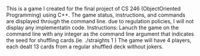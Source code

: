 This is a game I created for the final project of CS 246 (ObjectOriented Programming) using C++. The game status, instructions, and commands are displayed through the command line. due to regulation policies, I will not display any implementatin code. 
Instructions: Lanuch the game on the command line with any integer as the command line argument that indicates the seed for shuffling cards.(ie. ./straights 1 )
The game will have 4 players, each dealt 13 cards from a regular shuffled deck without jokers. 
